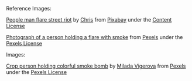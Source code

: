 Reference Images:

[People man flare street riot][1] by [Chris][2] from [Pixabay][3] under the [Content License][4]

[Photograph of a person holding a flare with smoke][5] from [Pexels][6] under the [Pexels License][7]

Images:

[Crop person holding colorful smoke bomb][8] by [Milada Vigerova][9] from [Pexels][6] under the [Pexels License][7]



<!-- // LINKS // -->

<!-- Photos: -->

[1]: https://pixabay.com/photos/people-man-flare-street-riot-6942090/
[5]: https://www.pexels.com/photo/photograph-of-a-person-holding-a-flare-with-smoke-10104470/
[8]: https://www.pexels.com/photo/crop-person-holding-colorful-smoke-bomb-5989063/

<!-- Authors: -->

[2]: https://pixabay.com/users/chris_muschard-12423344/?utm_source=link-attribution&utm_medium=referral&utm_campaign=image&utm_content=6942090
[9]: https://www.pexels.com/@milivigerova/


<!-- Providers: -->

[3]: https://pixabay.com//?utm_source=link-attribution&utm_medium=referral&utm_campaign=image&utm_content=6942090
[6]: https://www.pexels.com/

<!-- Licenses: -->

[4]: https://pixabay.com/service/license-summary/
[7]: https://www.pexels.com/license/
